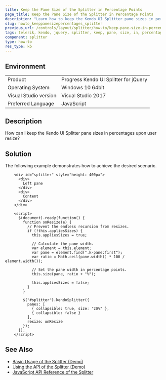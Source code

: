 ```yaml
---
title: Keep the Pane Size of the Splitter in Percentage Points
page_title: Keep the Pane Size of the Splitter in Percentage Points
description: "Learn how to keep the Kendo UI Splitter pane sizes in percentages upon user resize."
slug: howto_keeppanesizepercentages_splitter
previous_url: /controls/layout/splitter/how-to/keep-pane-size-in-percentages 
tags: telerik, kendo, jquery, splitter, keep, pane, size, in, percentage, points 
component: splitter 
type: how-to
res_type: kb
---
```


## Environment

<table>
 <tr>
  <td>Product</td>
  <td>Progress Kendo UI Splitter for jQuery</td>
 </tr>
 <tr>
  <td>Operating System</td>
  <td>Windows 10 64bit</td>
 </tr>
 <tr>
  <td>Visual Studio version</td>
  <td>Visual Studio 2017</td>
 </tr>
 <tr>
  <td>Preferred Language</td>
  <td>JavaScript</td>
 </tr>
</table>

## Description

How can I keep the Kendo UI Splitter pane sizes in percentages upon user resize?

## Solution

The following example demonstrates how to achieve the desired scenario.

```dojo
    <div id="splitter" style="height: 400px">
      <div>
        Left pane
      </div>
      <div>
        Content
      </div>
    </div>

    <script>
      $(document).ready(function() {
        function onResize(e) {
          // Prevent the endless recursion from resizes.
          if (!this.appliesSizes) {
            this.appliesSizes = true;

            // Calculate the pane width.
            var element = this.element;
            var pane = element.find(".k-pane:first");
            var ratio = Math.ceil(pane.width() * 100 / element.width());

            // Set the pane width in percentage points.
            this.size(pane, ratio + "%");

            this.appliesSizes = false;
          }
        }

        $("#splitter").kendoSplitter({
          panes: [
            { collapsible: true, size: "20%" },
            { collapsible: false }
          ],
          resize: onResize
        });
      });
    </script>
```

## See Also

* [Basic Usage of the Splitter (Demo)](https://demos.telerik.com/kendo-ui/splitter/index)
* [Using the API of the Splitter (Demo)](https://demos.telerik.com/kendo-ui/splitter/api)
* [JavaScript API Reference of the Splitter](/api/javascript/ui/splitter)
